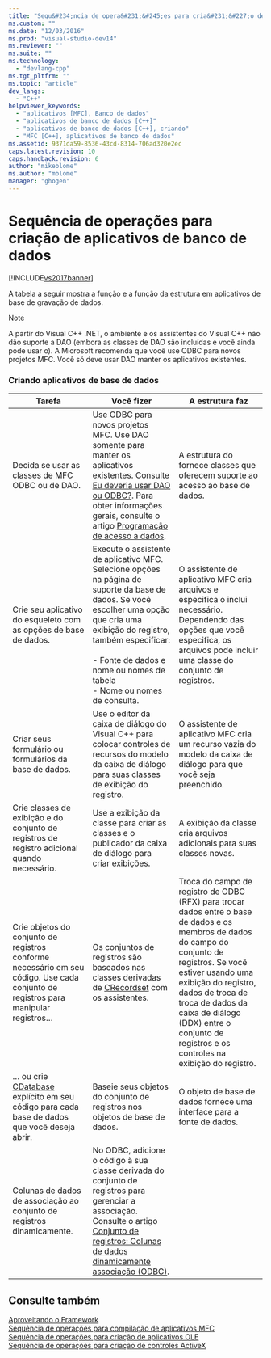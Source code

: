 ```yaml
---
title: "Sequ&#234;ncia de opera&#231;&#245;es para cria&#231;&#227;o de aplicativos de banco de dados | Microsoft Docs"
ms.custom: ""
ms.date: "12/03/2016"
ms.prod: "visual-studio-dev14"
ms.reviewer: ""
ms.suite: ""
ms.technology: 
  - "devlang-cpp"
ms.tgt_pltfrm: ""
ms.topic: "article"
dev_langs: 
  - "C++"
helpviewer_keywords: 
  - "aplicativos [MFC], Banco de dados"
  - "aplicativos de banco de dados [C++]"
  - "aplicativos de banco de dados [C++], criando"
  - "MFC [C++], aplicativos de banco de dados"
ms.assetid: 9371da59-8536-43cd-8314-706ad320e2ec
caps.latest.revision: 10
caps.handback.revision: 6
author: "mikeblome"
ms.author: "mblome"
manager: "ghogen"
---
```

# Sequ&#234;ncia de opera&#231;&#245;es para cria&#231;&#227;o de aplicativos de banco de dados
[!INCLUDE[vs2017banner](../assembler/inline/includes/vs2017banner.md)]

A tabela a seguir mostra a função e a função da estrutura em aplicativos de base de gravação de dados.  
  
> [!NOTE]
>  A partir do Visual C\+\+ .NET, o ambiente e os assistentes do Visual C\+\+ não dão suporte a DAO \(embora as classes de DAO são incluídas e você ainda pode usar o\).  A Microsoft recomenda que você use ODBC para novos projetos MFC.  Você só deve usar DAO manter os aplicativos existentes.  
  
### Criando aplicativos de base de dados  
  
|Tarefa|Você fizer|A estrutura faz|  
|------------|----------------|---------------------|  
|Decida se usar as classes de MFC ODBC ou de DAO.|Use ODBC para novos projetos MFC.  Use DAO somente para manter os aplicativos existentes.  Consulte [Eu deveria usar DAO ou ODBC?](../data/should-i-use-dao-or-odbc-q.md).  Para obter informações gerais, consulte o artigo [Programação de acesso a dados](../data/data-access-programming-mfc-atl.md).|A estrutura do fornece classes que oferecem suporte ao acesso ao base de dados.|  
|Crie seu aplicativo do esqueleto com as opções de base de dados.|Execute o assistente de aplicativo MFC.  Selecione opções na página de suporte da base de dados.  Se você escolher uma opção que cria uma exibição do registro, também especificar:<br /><br /> -   Fonte de dados e nome ou nomes de tabela<br />-   Nome ou nomes de consulta.|O assistente de aplicativo MFC cria arquivos e especifica o inclui necessário.  Dependendo das opções que você especifica, os arquivos pode incluir uma classe do conjunto de registros.|  
|Criar seus formulário ou formulários da base de dados.|Use o editor da caixa de diálogo do Visual C\+\+ para colocar controles de recursos do modelo da caixa de diálogo para suas classes de exibição do registro.|O assistente de aplicativo MFC cria um recurso vazia do modelo da caixa de diálogo para que você seja preenchido.|  
|Crie classes de exibição e do conjunto de registros de registro adicional quando necessário.|Use a exibição da classe para criar as classes e o publicador da caixa de diálogo para criar exibições.|A exibição da classe cria arquivos adicionais para suas classes novas.|  
|Crie objetos do conjunto de registros conforme necessário em seu código.  Use cada conjunto de registros para manipular registros…|Os conjuntos de registros são baseados nas classes derivadas de [CRecordset](../Topic/CRecordset%20Class.md) com os assistentes.|Troca do campo de registro de ODBC \(RFX\) para trocar dados entre o base de dados e os membros de dados do campo do conjunto de registros.  Se você estiver usando uma exibição do registro, dados de troca de troca de dados da caixa de diálogo \(DDX\) entre o conjunto de registros e os controles na exibição do registro.|  
|… ou crie [CDatabase](../mfc/reference/cdatabase-class.md) explícito em seu código para cada base de dados que você deseja abrir.|Baseie seus objetos do conjunto de registros nos objetos de base de dados.|O objeto de base de dados fornece uma interface para a fonte de dados.|  
|Colunas de dados de associação ao conjunto de registros dinamicamente.|No ODBC, adicione o código à sua classe derivada do conjunto de registros para gerenciar a associação.  Consulte o artigo [Conjunto de registros: Colunas de dados dinamicamente associação \(ODBC\)](../data/odbc/recordset-dynamically-binding-data-columns-odbc.md).||  
  
## Consulte também  
 [Aproveitando o Framework](../mfc/building-on-the-framework.md)   
 [Sequência de operações para compilação de aplicativos MFC](../mfc/sequence-of-operations-for-building-mfc-applications.md)   
 [Sequência de operações para criação de aplicativos OLE](../mfc/sequence-of-operations-for-creating-ole-applications.md)   
 [Sequência de operações para criação de controles ActiveX](../mfc/sequence-of-operations-for-creating-activex-controls.md)